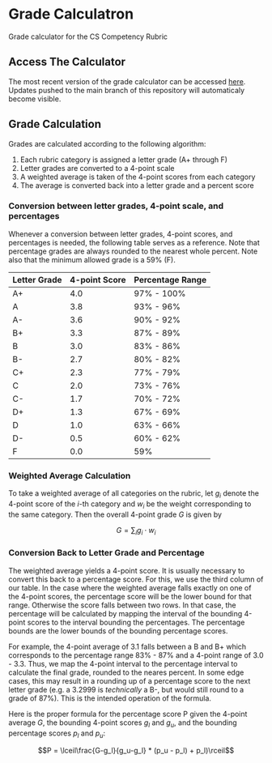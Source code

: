 # Grade Calculatron
Grade calculator for the CS Competency Rubric

## Access The Calculator
The most recent version of the grade calculator can be accessed [here](http://jahatfriends.github.io/Grade-Calculatron).
Updates pushed to the main branch of this repository will automaticaly become visible.

## Grade Calculation
Grades are calculated according to the following algorithm:

1. Each rubric category is assigned a letter grade (A+ through F)
2. Letter grades are converted to a 4-point scale
3. A weighted average is taken of the 4-point scores from each category
4. The average is converted back into a letter grade and a percent score

### Conversion between letter grades, 4-point scale, and percentages
Whenever a conversion between letter grades, 4-point scores, and percentages is needed,
the following table serves as a reference. Note that percentage grades are always rounded
to the nearest whole percent. Note also that the minimum allowed grade is a 59% (F).

| Letter Grade | 4-point Score | Percentage Range |
|--------------|---------------|------------------|
|     A+       | 4.0           | 97% - 100%       |
|     A        | 3.8           | 93% - 96%        |
|     A-       | 3.6           | 90% - 92%        |
|     B+       | 3.3           | 87% - 89%        |
|     B        | 3.0           | 83% - 86%        |
|     B-       | 2.7           | 80% - 82%        |
|     C+       | 2.3           | 77% - 79%        |
|     C        | 2.0           | 73% - 76%        |
|     C-       | 1.7           | 70% - 72%        |
|     D+       | 1.3           | 67% - 69%        |
|     D        | 1.0           | 63% - 66%        |
|     D-       | 0.5           | 60% - 62%        |
|     F        | 0.0           | 59%              |

### Weighted Average Calculation
To take a weighted average of all categories on the rubric, let $g_i$ denote the 4-point score of the $i$-th category
and $w_i$ be the weight corresponding to the same category. Then the overall 4-point grade $G$ is given by 

$$G = \sum_i g_i \cdot w_i $$

### Conversion Back to Letter Grade and Percentage

The weighted average yields a 4-point score. It is usually necessary to convert this back to a percentage score. For this,
we use the third column of our table. In the case where the weighted average falls exactly on one of the 4-point scores, the
percentage score will be the lower bound for that range. Otherwise the score falls between two rows. In that case, the
percentage will be calculated by mapping the interval of the bounding 4-point scores to the interval bounding the percentages.
The percentage bounds are the lower bounds of the bounding percentage scores.

For example, the 4-point average of 3.1 falls between a B and B+ which corresponds to the percentage range 83% - 87% and a 4-point
range of 3.0 - 3.3. Thus, we map the 4-point interval to the percentage interval to calculate the final grade, rounded to the neares
percent. In some edge cases, this may result in a rounding up of a percentage score to the next letter grade (e.g. a 3.2999 is 
_technically_ a B-, but would still round to a grade of 87%). This is the intended operation of the formula.

Here is the proper formula for the percentage score P given the 4-point average $G$, the bounding 4-point scores $g_l$ and $g_u$,
and the bounding percentage scores $p_l$ and $p_u$:

$$P = \lceil\frac{G-g_l}{g_u-g_l} * (p_u - p_l) + p_l)\rceil$$
